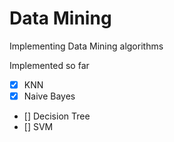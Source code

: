 # Data Mining

Implementing Data Mining algorithms

Implemented so far
- [x] KNN
- [x] Naive Bayes
- [] Decision Tree
- [] SVM
